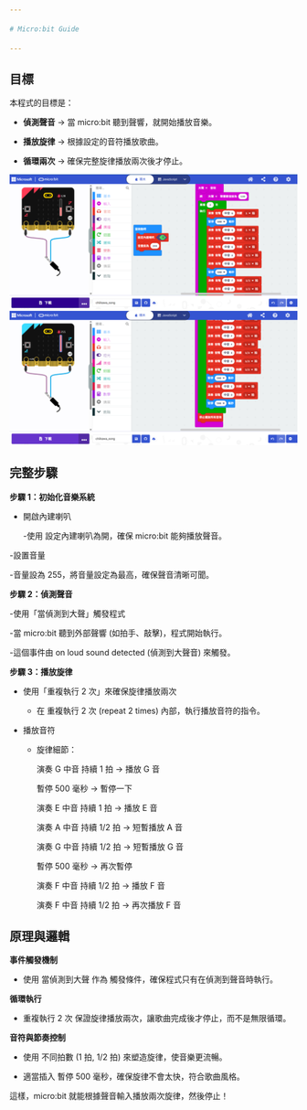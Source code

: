 ```yaml
---

# Micro:bit Guide

---
```


## 目標

本程式的目標是：

- **偵測聲音** → 當 micro:bit 聽到聲響，就開始播放音樂。

- **播放旋律** → 根據設定的音符播放歌曲。

- **循環兩次** → 確保完整旋律播放兩次後才停止。

![SingingChiikawaCompleted11](./images/image-20250416-084747.png)
![SingingChiikawaCompleted12](./images/image-20250416-084849(1).png)

## 完整步驟

**步驟 1：初始化音樂系統**

- 開啟內建喇叭

  -使用 設定內建喇叭為開，確保 micro:bit 能夠播放聲音。

-設置音量

  -音量設為 255，將音量設定為最高，確保聲音清晰可聞。

**步驟 2：偵測聲音**

-使用「當偵測到大聲」觸發程式

  -當 micro:bit 聽到外部聲響 (如拍手、敲擊)，程式開始執行。

  -這個事件由 on loud sound detected (偵測到大聲音) 來觸發。

**步驟 3：播放旋律**

- 使用「重複執行 2 次」來確保旋律播放兩次

  - 在 重複執行 2 次 (repeat 2 times) 內部，執行播放音符的指令。

- 播放音符

  - 旋律細節：

    演奏 G 中音 持續 1 拍 → 播放 G 音

    暫停 500 毫秒 → 暫停一下

    演奏 E 中音 持續 1 拍 → 播放 E 音

    演奏 A 中音 持續 1/2 拍 → 短暫播放 A 音

    演奏 G 中音 持續 1/2 拍 → 短暫播放 G 音

    暫停 500 毫秒 → 再次暫停

    演奏 F 中音 持續 1/2 拍 → 播放 F 音

    演奏 F 中音 持續 1/2 拍 → 再次播放 F 音

## 原理與邏輯

**事件觸發機制**

- 使用 當偵測到大聲 作為 觸發條件，確保程式只有在偵測到聲音時執行。

**循環執行**

- 重複執行 2 次 保證旋律播放兩次，讓歌曲完成後才停止，而不是無限循環。

**音符與節奏控制**

- 使用 不同拍數 (1 拍, 1/2 拍) 來塑造旋律，使音樂更流暢。

- 適當插入 暫停 500 毫秒，確保旋律不會太快，符合歌曲風格。

這樣，micro:bit 就能根據聲音輸入播放兩次旋律，然後停止！